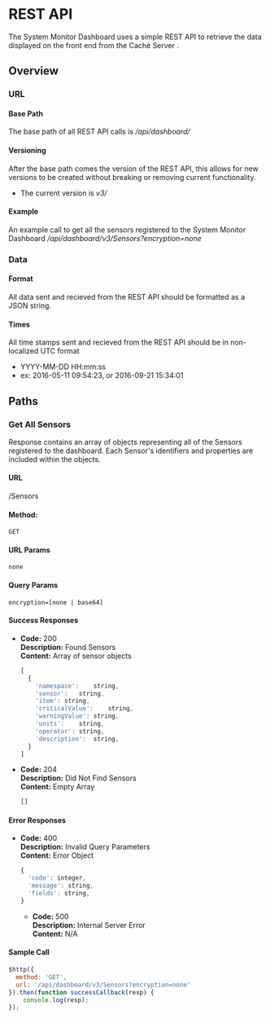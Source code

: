 # REST API
The System Monitor Dashboard uses a simple REST API to retrieve the data displayed on the front end from the Caché Server .

## Overview
### URL
#### Base Path
The base path of all REST API calls is */api/dashboard/*

#### Versioning
After the base path comes the version of the REST API, this allows for new versions to be created without breaking or removing current functionality.
  - The current version is *v3/*

#### Example
An example call to get all the sensors registered to the System Monitor Dashboard */api/dashboard/v3/Sensors?encryption=none*

### Data
#### Format
All data sent and recieved from the REST API should be formatted as a JSON string.

#### Times
All time stamps sent and recieved from the REST API should be in non-localized UTC format
  - YYYY-MM-DD HH:mm:ss
  - ex: 2016-05-11 09:54:23, or 2016-09-21 15:34:01

## Paths

### Get All Sensors
Response contains an array of objects representing all of the Sensors registered to the dashboard. Each Sensor's identifiers and properties are included within the objects.

#### URL

  /Sensors

#### Method:

  `GET`

#### URL Params

  `none`

#### Query Params

  `encryption=[none | base64]`

#### Success Responses

  - **Code:** 200 <br />
    **Description:** Found Sensors <br />
    **Content:** Array of sensor objects
    ```javascript
    [
      {
        'namespace':	string,
        'sensor':	string,
        'item':	string,
        'criticalValue':	string,
        'warningValue':	string,
        'units':	string,
        'operator':	string,
        'description':	string,
      }
    ]
    ```

  - **Code:** 204 <br />
    **Description:** Did Not Find Sensors <br />
    **Content:** Empty Array
    ```javascript
    []
    ```

#### Error Responses

- **Code:** 400 <br />
  **Description:** Invalid Query Parameters <br />
  **Content:** Error Object
  ```javascript
  {
    'code': integer,
    'message': string,
    'fields': string,
  }
  ```

  - **Code:** 500 <br />
    **Description:** Internal Server Error <br />
    **Content:** N/A

#### Sample Call

```javascript
$http({
  method: 'GET',
  url: '/api/dashboard/v3/Sensors?encryption=none'
}).then(function successCallback(resp) {
    console.log(resp);
});

```
